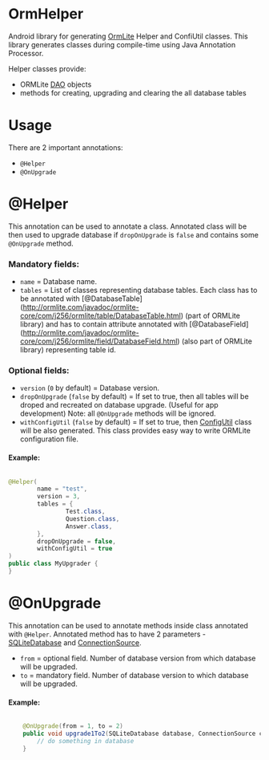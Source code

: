 # OrmHelper 
Android library for generating [OrmLite](http://ormlite.com/) Helper and ConfiUtil classes.
This library generates classes during compile-time using Java Annotation Processor. 

Helper classes provide:
- ORMLite [DAO](http://ormlite.com/javadoc/ormlite-core/com/j256/ormlite/dao/Dao.html) objects 
- methods for creating, upgrading and clearing the all database tables

# Usage
There are 2 important annotations:
- ``` @Helper ```
- ``` @OnUpgrade ```
 
# @Helper
This annotation can be used to annotate a class. Annotated class will be then used to upgrade database if ``` dropOnUpgrade ``` is ``` false ``` and contains some ``` @OnUpgrade ``` method.

### Mandatory fields:
- ``` name ``` = Database name.
- ``` tables ``` = List of classes representing database tables. Each class has to be annotated with [@DatabaseTable] (http://ormlite.com/javadoc/ormlite-core/com/j256/ormlite/table/DatabaseTable.html) (part of ORMLite library) and has to contain attribute annotated with [@DatabaseField] (http://ormlite.com/javadoc/ormlite-core/com/j256/ormlite/field/DatabaseField.html) (also part of ORMLite library) representing table id.
 

### Optional fields:
- ``` version ```  (``` 0 ``` by default) = Database version.
- ``` dropOnUpgrade ``` (``` false ``` by default) = If set to true, then all tables will be droped and recreated on database upgrade. (Useful for app development) Note: all ``` @OnUpgrade ``` methods will be ignored.
- ``` withConfigUtil ``` (``` false ``` by default) = If set to true, then [ConfigUtil](http://ormlite.com/javadoc/ormlite-android/com/j256/ormlite/android/apptools/OrmLiteConfigUtil.html) class will be also generated. This class provides easy way to write ORMLite configuration file. 

#### Example:

```Java

@Helper(
        name = "test",
        version = 3,
        tables = {
                Test.class,
                Question.class,
                Answer.class,
        },
        dropOnUpgrade = false,
        withConfigUtil = true
)
public class MyUpgrader {
}

```

# @OnUpgrade
This annotation can be used to annotate methods inside class annotated with ``` @Helper ```. Annotated method has to have 2 parameters - [SQLiteDatabase](http://developer.android.com/reference/android/database/sqlite/SQLiteDatabase.html) and [ConnectionSource](http://ormlite.com/javadoc/ormlite-android/com/j256/ormlite/android/AndroidConnectionSource.html).

- ``` from ``` = optional field. Number of database version from which database will be upgraded.
- ``` to ``` = mandatory field. Number of database version to which database will be upgraded.

#### Example:

```Java

    @OnUpgrade(from = 1, to = 2)
    public void upgrade1To2(SQLiteDatabase database, ConnectionSource connectionSource) {
        // do something in database
    }

```
